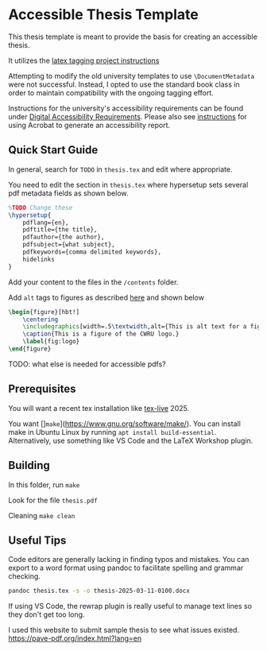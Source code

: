 # Accessible Thesis Template

This thesis template is meant to provide the basis for creating an accessible
thesis.

It utilizes the [latex tagging project instructions](https://latex3.github.io/tagging-project/documentation/prototype-usage-instructions.html)

Attempting to modify the old university templates to use `\DocumentMetadata`
were not successful. Instead, I opted to use the standard book class in order
to maintain compatibility with the ongoing tagging effort.

Instructions for the university's accessibility requirements can be found under
[Digital Accessibility
Requirements](https://case.edu/gradstudies/current-students/electronic-theses-and-dissertation-guidelines).
Please also see
[instructions](https://case.edu/gradstudies/sites/default/files/2024-06/Digital%20Accessibility%20Guide%20for%20Adobe%20Acrobat%20Pro.pdf)
for using Acrobat to generate an accessibility report.

## Quick Start Guide

In general, search for `TODO` in `thesis.tex` and edit where appropriate.

You need to edit the section in `thesis.tex` where hypersetup sets several pdf
metadata fields as shown below.

```latex
%TODO Change these
\hypersetup{
    pdflang={en},
    pdftitle={the title},
    pdfauthor={the author},
    pdfsubject={what subject},
    pdfkeywords={comma delimited keywords},
    hidelinks
}
```

Add your content to the files in the `/contents` folder.

Add `alt` tags to figures as described
[here](https://latex3.github.io/tagging-project/documentation/prototype-usage-instructions#handling-graphics-in-the-document)
and shown below

```latex
\begin{figure}[hbt!]
    \centering
    \includegraphics[width=.5\textwidth,alt={This is alt text for a figure of the CWRU logo.}]{cwru_logo.eps}
    \caption{This is a figure of the CWRU logo.}
    \label{fig:logo}
\end{figure}
```

TODO: what else is needed for accessible pdfs?

## Prerequisites

You will want a recent tex installation like
[tex-live](https://www.tug.org/texlive/) 2025.

You want []`make`](https://www.gnu.org/software/make/). You can install make in
Ubuntu Linux by running `apt install build-essential`. Alternatively, use
something like VS Code and the LaTeX Workshop plugin.

## Building

In this folder, run `make`

Look for the file `thesis.pdf`

Cleaning `make clean`

## Useful Tips

Code editors are generally lacking in finding typos and mistakes. You can export
to a word format using pandoc to facilitate spelling and grammar checking.

```sh
pandoc thesis.tex -s -o thesis-2025-03-11-0100.docx
```

If using VS Code, the rewrap plugin is really useful to
manage text lines so they don't get too long.

I used this website to submit sample thesis to see what issues existed.
https://pave-pdf.org/index.html?lang=en
